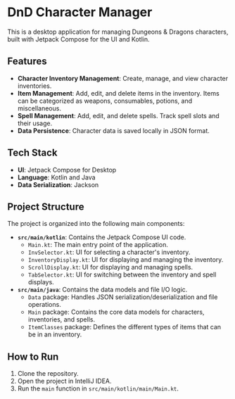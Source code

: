 # DnD Character Manager

This is a desktop application for managing Dungeons & Dragons characters, built with Jetpack Compose for the UI and Kotlin.

## Features

*   **Character Inventory Management**: Create, manage, and view character inventories.
*   **Item Management**: Add, edit, and delete items in the inventory. Items can be categorized as weapons, consumables, potions, and miscellaneous.
*   **Spell Management**: Add, edit, and delete spells. Track spell slots and their usage.
*   **Data Persistence**: Character data is saved locally in JSON format.

## Tech Stack

*   **UI**: Jetpack Compose for Desktop
*   **Language**: Kotlin and Java
*   **Data Serialization**: Jackson

## Project Structure

The project is organized into the following main components:

*   **`src/main/kotlin`**: Contains the Jetpack Compose UI code.
    *   `Main.kt`: The main entry point of the application.
    *   `InvSelector.kt`: UI for selecting a character's inventory.
    *   `InventoryDisplay.kt`: UI for displaying and managing the inventory.
    *   `ScrollDisplay.kt`: UI for displaying and managing spells.
    *   `TabSelector.kt`: UI for switching between the inventory and spell displays.
*   **`src/main/java`**: Contains the data models and file I/O logic.
    *   `Data` package: Handles JSON serialization/deserialization and file operations.
    *   `Main` package: Contains the core data models for characters, inventories, and spells.
    *   `ItemClasses` package: Defines the different types of items that can be in an inventory.

## How to Run

1.  Clone the repository.
2.  Open the project in IntelliJ IDEA.
3.  Run the `main` function in `src/main/kotlin/main/Main.kt`.
